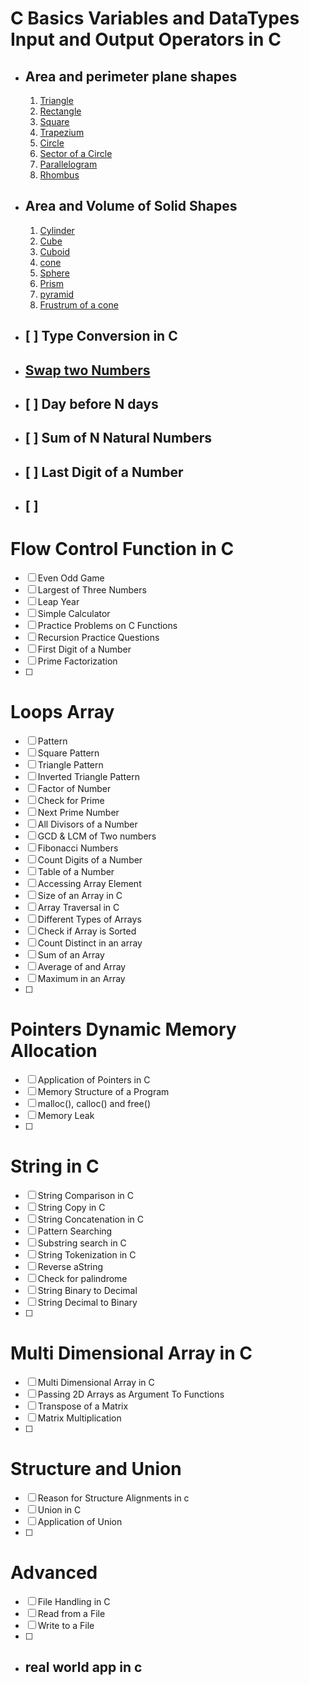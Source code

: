 # C Basics Variables and DataTypes Input and Output Operators in C
- ## **Area and perimeter plane shapes**
     1. [Triangle](source_code/planeShapes/Triangle.c)
     2. [Rectangle](source_code/planeShapes/Rectangle.c)
     3. [Square](source_code/planeShapes/square.c)
     4. [Trapezium](source_code/planeShapes/trapezium.c)
     5. [Circle](source_code/planeShapes/circle.c)
     6. [Sector of a Circle](source_code/planeShapes/sector.c)
     7. [Parallelogram](source_code/planeShapes/parallelogram.c)
     8. [Rhombus](source_code/planeShapes/rhombus.c)
- ## **Area and Volume of Solid Shapes**
     1.  [Cylinder](source_code/solidShapes/cylinder.c)
     2.  [Cube](source_code/solidShapes/cube.c)
     3.  [Cuboid](source_code/solidShapes/cuboid.c)
     4.  [cone](source_code/solidShapes/cone.c)
     5.  [Sphere](source_code/solidShapes/sphere.c)
     6.  [Prism](source_code/solidShapes/prism.c)
     7.  [pyramid](source_code/solidShapes/pyramid.c)
     8.  [Frustrum of a cone](source_code/solidShapes/frustrumOfCone.c)
- ## [ ] Type Conversion in C
- ## [Swap two Numbers](swap.c)
- ## [ ] Day before N days
- ## [ ] Sum of N Natural Numbers
- ## [ ] Last Digit of a Number
- ## [ ] 
# Flow Control Function in C
- [ ] Even Odd Game
- [ ] Largest of Three Numbers
- [ ] Leap Year
- [ ] Simple Calculator
- [ ] Practice Problems on C Functions
- [ ] Recursion Practice Questions
- [ ] First Digit of a Number
- [ ] Prime Factorization
- [ ] 
# Loops Array
- [ ] Pattern
- [ ] Square Pattern
- [ ] Triangle Pattern
- [ ] Inverted Triangle Pattern
- [ ] Factor of Number
- [ ] Check for Prime
- [ ] Next Prime Number
- [ ] All Divisors of a Number
- [ ] GCD & LCM of Two numbers
- [ ] Fibonacci Numbers
- [ ] Count Digits of a Number
- [ ] Table of a Number
- [ ] Accessing Array Element
- [ ] Size of an Array in C
- [ ] Array Traversal in C
- [ ] Different Types of Arrays
- [ ] Check if Array is Sorted
- [ ] Count Distinct in an array
- [ ] Sum of an Array
- [ ] Average of and Array
- [ ] Maximum in an Array
- [ ] 
# Pointers Dynamic Memory Allocation
- [ ] Application of Pointers in C
- [ ] Memory Structure of a Program
- [ ] malloc(), calloc() and free()
- [ ] Memory Leak
- [ ] 
# String in C
- [ ] String Comparison in C
- [ ] String Copy in C
- [ ] String Concatenation in C
- [ ] Pattern Searching
- [ ] Substring search in C
- [ ] String Tokenization in C
- [ ] Reverse aString
- [ ] Check for palindrome
- [ ] String Binary to Decimal
- [ ] String Decimal to Binary
- [ ] 
# Multi Dimensional Array in C
- [ ] Multi Dimensional Array in C
- [ ] Passing 2D Arrays as Argument To Functions
- [ ] Transpose of a Matrix
- [ ] Matrix Multiplication
- [ ] 
# Structure and Union
- [ ] Reason for Structure Alignments in c
- [ ] Union in C
- [ ] Application of Union
- [ ] 
# Advanced
- [ ] File Handling in C
- [ ] Read from a File
- [ ] Write to a File
- [ ] 
- ## real world app in c


